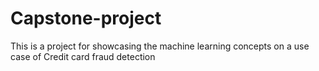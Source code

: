 # Capstone-project
This is a project for showcasing the machine learning concepts on a use case of Credit card fraud detection
